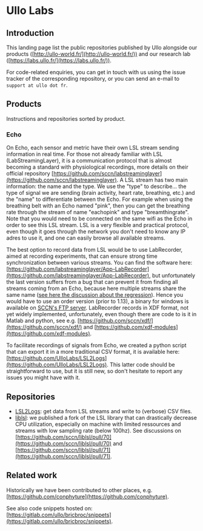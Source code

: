 # Ullo Labs

## Introduction

This landing page list the public repositories published by Ullo alongside our products ([http://ullo-world.fr/](http://ullo-world.fr/)) and our research lab ([https://labs.ullo.fr/](https://labs.ullo.fr/)).

For code-related enquiries, you can get in touch with us using the issue tracker of the corresponding repository, or you can send an e-mail to `support at ullo dot fr`.

## Products

Instructions and repositories sorted by product.

### Echo

On Echo, each sensor and metric have their own LSL stream sending information in real time. For those not already familiar with LSL (LabStreamingLayer), it is a communication protocol that is almost becoming a standard with physiological recordings, more details on their official repository [https://github.com/sccn/labstreaminglayer](https://github.com/sccn/labstreaminglayer). A LSL stream has two main information: the name and the type. We use the "type" to describe... the type of signal we are sending (brain activity, heart rate, breathing, etc.) and the "name" to differentiate between the Echo. For example when using the breathing belt with an Echo named "pink", then you can get the breathing rate through the stream of name "eachopink" and type "breamthingrate". Note that you would need to be connected on the same wifi as the Echo in order to see this LSL stream. LSL is a very flexible and practical protocol, even though it goes through the network you don't need to know any IP adres to use it, and one can easily browse all available streams.

The best option to record data from LSL would be to use LabRecorder, aimed at recording experiments, that can ensure strong time synchronization between various streams. You can find the software here: [https://github.com/labstreaminglayer/App-LabRecorder](https://github.com/labstreaminglayer/App-LabRecorder), but unfortunately the last version suffers from a bug that can prevent it from finding all streams coming from an Echo, because here multiple streams share the same name ([see here the discussion about the regression](https://github.com/labstreaminglayer/App-LabRecorder/issues/31)). Hence you would have to use an order version (prior to 1.13), a binary for windows is available on [SCCN's FTP server](ftp://sccn.ucsd.edu/pub/software/LSL/Apps/LabRecorder-1.12d.zip). LabRecorder records in XDF format, not yet widely implemented, unfortunately, even though there are code to is it in Matlab and python, see e.g. [https://github.com/sccn/xdf/](https://github.com/sccn/xdf/) and [https://github.com/xdf-modules](https://github.com/xdf-modules).

To facilitate recordings of signals from Echo, we created a python script that can export it in a more traditional CSV format, it is available here: [https://github.com/UlloLabs/LSL2Logs](https://github.com/UlloLabs/LSL2Logs). This latter code should be straightforward to use, but it is still new, so don't hesitate to report any issues you might have with it.

## Repositories

- [LSL2Logs](https://github.com/UlloLabs/LSL2Logs): get data from LSL streams and write to (verbose) CSV files.
- [liblsl](https://github.com/UlloLabs/liblsl/tree/dev-leak): we published a fork of the LSL library that can drastically decrease CPU utilization, especially on machine with limited ressources and streams with low sampling rate (below 100hz). See discussions on [https://github.com/sccn/liblsl/pull/70](https://github.com/sccn/liblsl/pull/70) and [https://github.com/sccn/liblsl/pull/71](https://github.com/sccn/liblsl/pull/71).

## Related work

Historically we have been contributed to other places, e.g. [https://github.com/conphyture](https://github.com/conphyture).

See also code snippets hosted on: [https://gitlab.com/ullo/bricbroc/snippets](https://gitlab.com/ullo/bricbroc/snippets).
